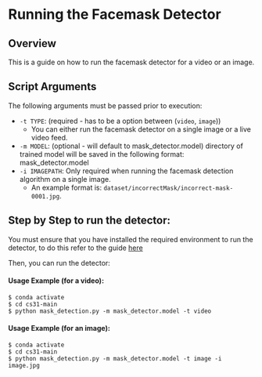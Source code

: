 # Running the Facemask Detector

## Overview

This is a guide on how to run the facemask detector for a video or an image.

## Script Arguments

The following arguments must be passed prior to execution:

- `-t TYPE`: (required - has to be a option between (`video`, `image`))
  - You can either run the facemask detector on a single image or a live video feed.
- `-m MODEL`: (optional - will default to mask_detector.model) directory of trained model will be saved in the following format: mask_detector.model
- `-i IMAGEPATH`: Only required when running the facemask detection algorithm on a single image.
  - An example format is: `dataset/incorrectMask/incorrect-mask-0001.jpg`.

## Step by Step to run the detector:

You must ensure that you have installed the required environment to run the detector, to do this refer to the guide [here](training_the_model.md)

Then, you can run the detector:

#### **Usage Example (for a video):**

```
$ conda activate
$ cd cs31-main
$ python mask_detection.py -m mask_detector.model -t video
```
#### **Usage Example (for an image):**

```
$ conda activate
$ cd cs31-main
$ python mask_detection.py -m mask_detector.model -t image -i image.jpg
```
